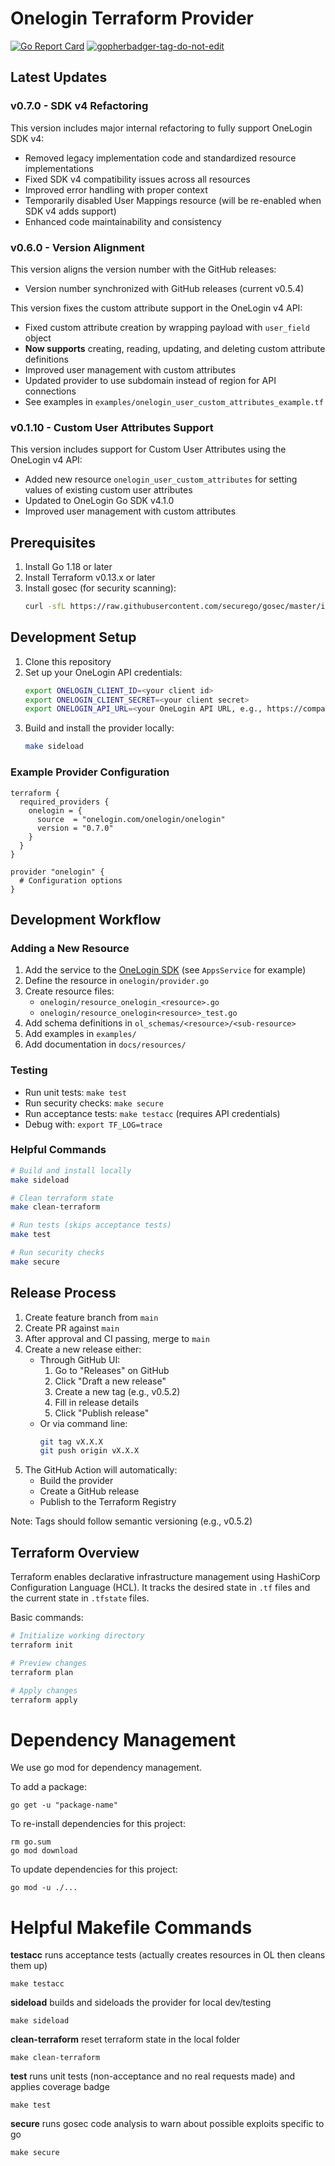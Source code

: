 # Onelogin Terraform Provider
[![Go Report Card](https://goreportcard.com/badge/github.com/onelogin/terraform-provider-onelogin)](https://goreportcard.com/report/github.com/onelogin/terraform-provider-onelogin)
<a href='https://github.com/dcaponi/gopherbadger' target='_blank'>![gopherbadger-tag-do-not-edit](https://img.shields.io/badge/Go%20Coverage-100%25-brightgreen.svg?longCache=true&style=flat)</a>

## Latest Updates

### v0.7.0 - SDK v4 Refactoring

This version includes major internal refactoring to fully support OneLogin SDK v4:

- Removed legacy implementation code and standardized resource implementations
- Fixed SDK v4 compatibility issues across all resources
- Improved error handling with proper context
- Temporarily disabled User Mappings resource (will be re-enabled when SDK v4 adds support)
- Enhanced code maintainability and consistency

### v0.6.0 - Version Alignment

This version aligns the version number with the GitHub releases:

- Version number synchronized with GitHub releases (current v0.5.4)

This version fixes the custom attribute support in the OneLogin v4 API:

- Fixed custom attribute creation by wrapping payload with `user_field` object
- **Now supports** creating, reading, updating, and deleting custom attribute definitions
- Improved user management with custom attributes
- Updated provider to use subdomain instead of region for API connections
- See examples in `examples/onelogin_user_custom_attributes_example.tf`

### v0.1.10 - Custom User Attributes Support

This version includes support for Custom User Attributes using the OneLogin v4 API:

- Added new resource `onelogin_user_custom_attributes` for setting values of existing custom user attributes
- Updated to OneLogin Go SDK v4.1.0
- Improved user management with custom attributes

## Prerequisites
1. Install Go 1.18 or later
2. Install Terraform v0.13.x or later
3. Install gosec (for security scanning):
   ```bash
   curl -sfL https://raw.githubusercontent.com/securego/gosec/master/install.sh | sh -s -- -b $(go env GOPATH)/bin v2.18.2
   ```

## Development Setup

1. Clone this repository
2. Set up your OneLogin API credentials:
   ```bash
   export ONELOGIN_CLIENT_ID=<your client id>
   export ONELOGIN_CLIENT_SECRET=<your client secret>
   export ONELOGIN_API_URL=<your OneLogin API URL, e.g., https://company.onelogin.com>
   ```
3. Build and install the provider locally:
   ```bash
   make sideload
   ```

### Example Provider Configuration
```hcl
terraform {
  required_providers {
    onelogin = {
      source  = "onelogin.com/onelogin/onelogin"
      version = "0.7.0"
    }
  }
}

provider "onelogin" {
  # Configuration options
}
```

## Development Workflow

### Adding a New Resource
1. Add the service to the [OneLogin SDK](https://github.com/onelogin/onelogin-go-sdk) (see `AppsService` for example)
2. Define the resource in `onelogin/provider.go`
3. Create resource files:
   - `onelogin/resource_onelogin_<resource>.go`
   - `onelogin/resource_onelogin<resource>_test.go`
4. Add schema definitions in `ol_schemas/<resource>/<sub-resource>`
5. Add examples in `examples/`
6. Add documentation in `docs/resources/`

### Testing
- Run unit tests: `make test`
- Run security checks: `make secure`
- Run acceptance tests: `make testacc` (requires API credentials)
- Debug with: `export TF_LOG=trace`

### Helpful Commands
```bash
# Build and install locally
make sideload

# Clean terraform state
make clean-terraform

# Run tests (skips acceptance tests)
make test

# Run security checks
make secure
```

## Release Process
1. Create feature branch from `main`
2. Create PR against `main`
3. After approval and CI passing, merge to `main`
4. Create a new release either:
   - Through GitHub UI:
     1. Go to "Releases" on GitHub
     2. Click "Draft a new release"
     3. Create a new tag (e.g., v0.5.2)
     4. Fill in release details
     5. Click "Publish release"
   - Or via command line:
     ```bash
     git tag vX.X.X
     git push origin vX.X.X
     ```
5. The GitHub Action will automatically:
   - Build the provider
   - Create a GitHub release
   - Publish to the Terraform Registry

Note: Tags should follow semantic versioning (e.g., v0.5.2)

## Terraform Overview
Terraform enables declarative infrastructure management using HashiCorp Configuration Language (HCL). It tracks the desired state in `.tf` files and the current state in `.tfstate` files.

Basic commands:
```bash
# Initialize working directory
terraform init

# Preview changes
terraform plan

# Apply changes
terraform apply
```

# Dependency Management
We use go mod for dependency management.

To add a package:

```
go get -u "package-name"
```

To re-install dependencies for this project:
```
rm go.sum
go mod download
```

To update dependencies for this project:
```
go mod -u ./...
```

# Helpful Makefile Commands

**testacc** runs acceptance tests (actually creates resources in OL then cleans them up)
```
make testacc
```

**sideload** builds and sideloads the provider for local dev/testing
```
make sideload
```

**clean-terraform** reset terraform state in the local folder
```
make clean-terraform
```

**test** runs unit tests (non-acceptance and no real requests made) and applies coverage badge
```
make test
```

**secure** runs gosec code analysis to warn about possible exploits specific to go
```
make secure
```
